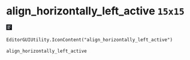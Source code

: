 # align_horizontally_left_active `15x15`
<img src="/img/align_horizontally_left_active.png" width=15 height=15>

``` CSharp
EditorGUIUtility.IconContent("align_horizontally_left_active")
```
```
align_horizontally_left_active
```
